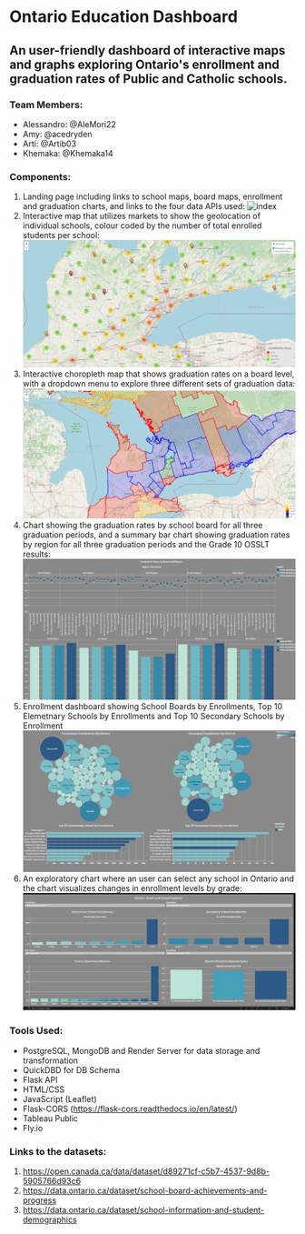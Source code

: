 # Ontario Education Dashboard
## An user-friendly dashboard of interactive maps and graphs exploring Ontario's enrollment and graduation rates of Public and Catholic schools. 


### **Team Members:** 
- Alessandro: @AleMori22
- Amy: @acedryden 
- Arti: @Artib03
- Khemaka: @Khemaka14


### **Components:** 
1. Landing page including links to school maps, board maps, enrollment and graduation charts, and links to the four data APIs used: ![index](https://github.com/acedryden/school_research_project/blob/main/Output%20Images/Output%20Images/4.22.1.png)
2. Interactive map that utilizes markets to show the geolocation of individual schools, colour coded by the number of total enrolled students per school: ![school_map](https://github.com/acedryden/school_research_project/blob/main/Output%20Images/school%20map.png)
3. Interactive choropleth map that shows graduation rates on a board level, with a dropdown menu to explore three different sets of graduation data: ![board_map](https://github.com/acedryden/school_research_project/blob/main/Output%20Images/board%20map%20.png)
4. Chart showing the graduation rates by school board for all three graduation periods, and a summary bar chart showing graduation rates by region for all three graduation periods and the Grade 10 OSSLT results: ![grad_dashboard](Output%20Images/Grad%20Dashboard.png)
5. Enrollment dashboard showing School Boards by Enrollments, Top 10 Elemetnary Schools by Enrollments and Top 10 Secondary Schools by Enrollment  ![enr_dashboard](Output%20Images/Enrollment%20Dashboard.png)
6. An exploratory chart where an user can select any school in Ontario and the chart visualizes changes in enrollment levels by grade: ![school_exp](Output%20Images/School%20Board%20Explorer.png)
  
### **Tools Used:** 
- PostgreSQL, MongoDB and Render Server for data storage and transformation
- QuickDBD for DB Schema
- Flask API
- HTML/CSS
- JavaScript (Leaflet)
- Flask-CORS (https://flask-cors.readthedocs.io/en/latest/)
- Tableau Public 
- Fly.io 

### **Links to the datasets:** 
1. https://open.canada.ca/data/dataset/d89271cf-c5b7-4537-9d8b-5905766d93c6
2. https://data.ontario.ca/dataset/school-board-achievements-and-progress
3. https://data.ontario.ca/dataset/school-information-and-student-demographics


